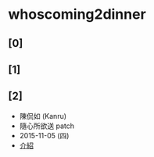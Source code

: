 # whoscoming2dinner

## [0]

## [1]

## [2]
* 陳侃如 (Kanru)
* 隨心所欲送 patch
* 2015-11-05 (四)
* [介紹](http://www.hackingthursday.org/whoscoming2dinner-02)
